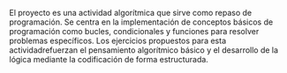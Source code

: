 El proyecto es una actividad algorítmica que sirve como repaso de programación. Se centra en la implementación de conceptos básicos de programación como bucles, condicionales y funciones para resolver problemas específicos. Los ejercicios propuestos para esta actividadrefuerzan el pensamiento algorítmico básico y el desarrollo de la lógica mediante la codificación de forma estructurada.
